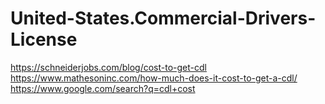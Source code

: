 # United-States.Commercial-Drivers-License
https://schneiderjobs.com/blog/cost-to-get-cdl https://www.mathesoninc.com/how-much-does-it-cost-to-get-a-cdl/ https://www.google.com/search?q=cdl+cost 
